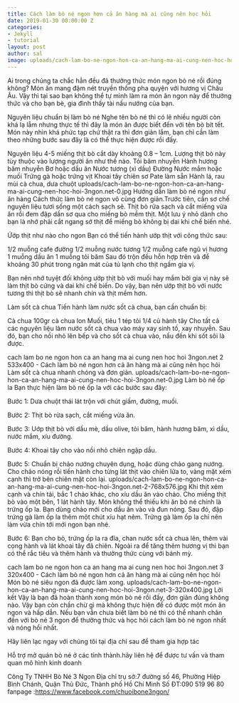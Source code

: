 ```yaml
---
title: Cách làm bò né ngon hơn cả ăn hàng mà ai cũng nên học hỏi
date: 2019-01-30 00:00:00 Z
categories:
- Jekyll
- tutorial
layout: post
author: sal
image: uploads/cach-lam-bo-ne-ngon-hon-ca-an-hang-ma-ai-cung-nen-hoc-hoi-3ngon.net.jpg
---
```


Ai trong chúng ta chắc hẳn đều đã thưởng thức món ngon bò né rồi đúng không? Món ăn mang đậm nét truyền thống pha quyện với hương vị Châu Âu. Vậy thì tại sao bạn không thể tự mình làm ra món ăn ngon này để thưởng thức và cho bạn bè, gia đình thấy tài nấu nướng của bạn. 

Nguyên liệu chuẩn bị làm bò né
Nghe tên bò né thì có lẽ nhiều người còn khá lạ lẫm nhưng thực tế thì đây là món ăn được biết đến với tên bò bít tết. Món này nhìn khá phức tạp chứ thật ra thì đơn giản lắm, bạn chỉ cần làm theo những bước sau đây là có thể thực hiện được rồi đấy.

Nguyên liệu
4-5 miếng thịt bò cắt dày khoảng 0.8 – 1cm. Lượng thịt bò này tùy thuộc vào lượng người ăn như thế nào.
Tỏi băm nhuyễn
Hành hương băm nhuyễn
Bơ hoặc dầu ăn
Nước tương (xì dầu)
Đường
Nước mắm hoặc muối
Trứng gà hoặc trứng vịt
Khoai tây chiên sơ
Pate làm sẵn
Hành lá, rau mùi
cà chua, dưa chuột
uploads/cach-lam-bo-ne-ngon-hon-ca-an-hang-ma-ai-cung-nen-hoc-hoi-3ngon.net-0.jpg
Hướng dẫn làm bò né ngon như ăn hàng
Cách thức làm bò né ngon vô cùng đơn giản.Trước tiên, cần sơ chế nguyên liệu tươi sống một cách sạch sẽ. Thịt bò rửa sạch và cắt miếng vừa ăn rồi đem đập dần sơ qua cho miếng bò mềm thịt. Một lưu ý nhỏ dành cho bạn là nhớ phải cắt ngang sớ thịt để miếng bò không bị dai khi chế biến nhé.

Ứớp thịt như nào cho ngon
Bạn có thể tiến hành ướp thịt với công thức sau:

1/2 muỗng cafe đường
1/2 muỗng  nước tương
1/2 muỗng cafe ngũ vị hương
1 muỗng dầu ăn
1 muỗng tỏi băm
Sau đó trộn đều hỗn hợp trên và để khoảng 30 phút trong ngăn mát của tủ lạnh cho thịt ngấm gia vị.

Bạn nên nhớ tuyệt đối không ướp thịt bò với muối hay mắm bởi gia vị này sẽ làm thịt bò cứng và dai khi chế biến. Do vậy, bạn nên ướp thịt bò với nước tương thì thịt bò sẽ nhanh chín và thịt mềm hơn.

Làm sốt cà chua
Tiến hành làm nước sốt cà chua, bạn cần chuẩn bị:

Cà chua
100gr cà chua lon
Muối, tiêu
1 tép tỏi
1/4 củ hành tây
Cho tất cả các nguyên liệu làm nước sốt cà chua vào máy xay sinh tố, xay nhuyễn. Sau đó, bạn cho nồi nhỏ lên bếp và cho sốt cà chua vào, nấu đến khi sốt sôi là được.


cach lam bo ne ngon hon ca an hang ma ai cung nen hoc hoi 3ngon.net 2 533x400 - Cách làm bò né ngon hơn cả ăn hàng mà ai cũng nên học hỏi
Làm sốt cà chua nhanh chóng và đơn giản.
uploads/cach-lam-bo-ne-ngon-hon-ca-an-hang-ma-ai-cung-nen-hoc-hoi-3ngon.net-0.jpg
Làm bò né ốp la
Bạn thực hiện làm bò né ốp la với các bước sau đây:

Bước 1: Dưa chuột thái lát trộn với chút giấm, đường, muối.

Bước 2: Thịt bò rửa sạch, cắt miếng vừa ăn.

Bước 3: Uớp thịt bò với dầu mè, dầu olive, tỏi băm, hành hương băm, xì dầu, nước mắm, xíu đường.

Bước 4: Khoai tây cho vào nồi nhỏ chiên ngập dầu.

Bước 5: Chuẩn bị chảo nướng chuyên dụng, hoặc dùng chảo gang nướng. Cho chảo nóng rồi tiến hành cho từng lát thịt vào chiên lửa to, vàng mặt xém cạnh thì trở bên chiên mặt còn lại.
uploads/cach-lam-bo-ne-ngon-hon-ca-an-hang-ma-ai-cung-nen-hoc-hoi-3ngon.net-2-768x576.jpg
Khi thịt xém cạnh và chín tái, bắc 1 chảo khác, cho xíu dầu ăn vào chảo. Cho miếng thịt bò vào một bên, 1 lát hành tây. Món không thể thiếu khi ăn bò né chính là trứng ốp la. Bạn dùng chảo mới cho dầu ăn vào và đun nóng. Sau đó, đập trứng gà làm ốp la thêm một chút xíu hạt nêm. Trứng gà làm ốp la chỉ nên làm vừa chín tới mới ngon bạn nhé.

Bước 6: Bạn cho bò, trứng ốp la ra đĩa, chan nước sốt cà chua lên, thêm vài cọng hành và lát khoai tây đã chiên. Ngoài ra để tăng thêm hương vị thì bạn có thể rắc tiêu và thêm hành và thưởng thức cùng với bánh mỳ.

cach lam bo ne ngon hon ca an hang ma ai cung nen hoc hoi 3ngon.net 3 320x400 - Cách làm bò né ngon hơn cả ăn hàng mà ai cũng nên học hỏi
Món bò né siêu ngon đã được làm xong.
uploads/cach-lam-bo-ne-ngon-hon-ca-an-hang-ma-ai-cung-nen-hoc-hoi-3ngon.net-3-320x400.jpg
Lời kết
Vậy là bạn đã hoàn thành xong món bò né rồi đấy, đơn giản đúng không nào. Vậy bạn còn chần chừ gì mà không thực hiện để có được một món ăn ngon và hấp dẫn. Nếu bạn vẫn chưa biết làm bò né thì có thể nhanh chân đến với bò né 3 ngon để thưởng thức và học hỏi cách làm bò né ngon nhất và nóng hổi nhất.

Hãy liên lạc ngay với chúng tôi tại địa chỉ sau để tham gia hợp tác

Hỗ trợ mở quán bò né ở các tỉnh thành.hãy liên hệ để được tư vấn và tham quan mô hình kinh doanh

Công Ty TNHH Bò Né 3 Ngon
Địa chỉ trụ sở:7 đường số 46, Phường Hiệp Bình Chánh, Quận Thủ Đức, Thành phố Hồ Chí Minh
Số ĐT:090 519 96 80
fanpage :https://www.facebook.com/chuoibone3ngon/

